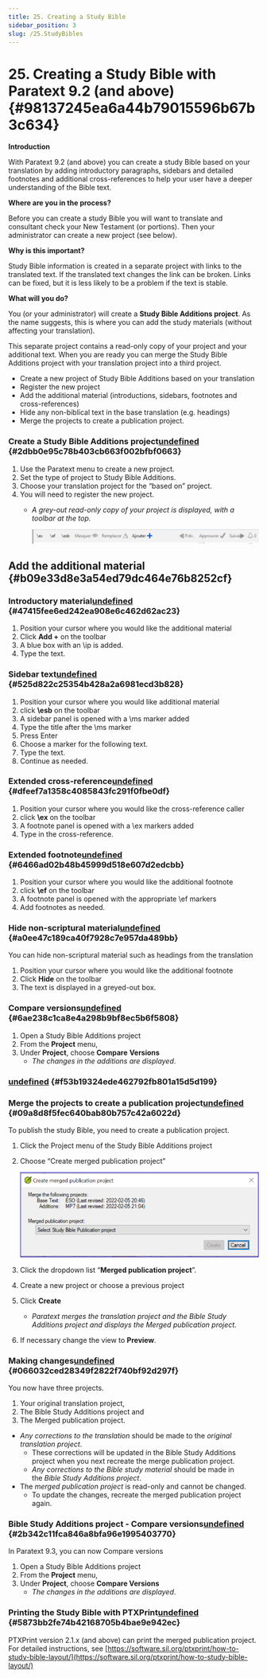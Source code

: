 ```yaml
---
title: 25. Creating a Study Bible
sidebar_position: 3
slug: /25.StudyBibles
---
```




# 25. Creating a Study Bible with Paratext 9.2 (and above) {#98137245ea6a44b79015596b67b3c634}


**Introduction**


With Paratext 9.2 (and above) you can create a study Bible based on your translation by adding introductory paragraphs, sidebars and detailed footnotes and additional cross-references to help your user have a deeper understanding of the Bible text.


**Where are you in the process?**


Before you can create a study Bible you will want to translate and consultant check your New Testament (or portions). Then your administrator can create a new project (see below).


**Why is this important?**


Study Bible information is created in a separate project with links to the translated text. If the translated text changes the link can be broken. Links can be fixed, but it is less likely to be a problem if the text is stable.


**What will you do?**


You (or your administrator) will create a **Study Bible Additions project**. As the name suggests, this is where you can add the study materials (without affecting your translation).


This separate project contains a read-only copy of your project and your additional text. When you are ready you can merge the Study Bible Additions project with your translation project into a third project.

- Create a new project of Study Bible Additions based on your translation
- Register the new project
- Add the additional material (introductions, sidebars, footnotes and cross-references)
- Hide any non-biblical text in the base translation (e.g. headings)
- Merge the projects to create a publication project.

### Create a Study Bible Additions project[undefined](https://manual.paratext.org/next/Training-Manual/Stage-6/StudyBibles#create-a-study-bible-additions-project) {#2dbb0e95c78b403cb663f002bfbf0663}

1. Use the Paratext menu to create a new project.
1. Set the type of project to Study Bible Additions.
1. Choose your translation project for the “based on” project.
1. You will need to register the new project.
	- _A grey-out read-only copy of your project is displayed, with a toolbar at the top._

		![](/notion_imgs/821741138.png)


## Add the additional material {#b09e33d8e3a54ed79dc464e76b8252cf}


### Introductory material[undefined](https://manual.paratext.org/next/Training-Manual/Stage-6/StudyBibles#introductory-material) {#47415fee6ed242ea908e6c462d62ac23}

1. Position your cursor where you would like the additional material
1. Click **Add +** on the toolbar
1. A blue box with an \ip is added.
1. Type the text.

### Sidebar text[undefined](https://manual.paratext.org/next/Training-Manual/Stage-6/StudyBibles#sidebar-text) {#525d822c25354b428a2a6981ecd3b828}

1. Position your cursor where you would like additional material
1. click **\esb** on the toolbar
1. A sidebar panel is opened with a \ms marker added
1. Type the title after the \ms marker
1. Press Enter
1. Choose a marker for the following text.
1. Type the text.
1. Continue as needed.

### Extended cross-reference[undefined](https://manual.paratext.org/next/Training-Manual/Stage-6/StudyBibles#extended-cross-reference) {#dfeef7a1358c4085843fc291f0fbe0df}

1. Position your cursor where you would like the cross-reference caller
1. click **\ex** on the toolbar
1. A footnote panel is opened with a \ex markers added
1. Type in the cross-reference.

### Extended footnote[undefined](https://manual.paratext.org/next/Training-Manual/Stage-6/StudyBibles#extended-footnote) {#6466ad02b48b45999d518e607d2edcbb}

1. Position your cursor where you would like the additional footnote
1. click **\ef** on the toolbar
1. A footnote panel is opened with the appropriate \ef markers
1. Add footnotes as needed.

### Hide non-scriptural material[undefined](https://manual.paratext.org/next/Training-Manual/Stage-6/StudyBibles#hide-non-scriptural-material) {#a0ee47c189ca40f7928c7e957da489bb}


You can hide non-scriptural material such as headings from the translation

1. Position your cursor where you would like the additional footnote
1. Click **Hide** on the toolbar
1. The text is displayed in a greyed-out box.

### Compare versions[undefined](https://manual.paratext.org/next/Training-Manual/Stage-6/StudyBibles#compare-versions) {#6ae238c1ca8e4a298b9bf8ec5b6f5808}

1. Open a Study Bible Additions project
1. From the **Project** menu,
1. Under **Project**, choose **Compare** **Versions**
	- _The_ _changes in the additions are displayed_.

### [undefined](https://manual.paratext.org/next/Training-Manual/Stage-6/StudyBibles#-1) {#f53b19324ede462792fb801a15d5d199}


### Merge the projects to create a publication project[undefined](https://manual.paratext.org/next/Training-Manual/Stage-6/StudyBibles#merge-the-projects-to-create-a-publication-project) {#09a8d8f5fec640bab80b757c42a6022d}


To publish the study Bible, you need to create a publication project.

1. Click the Project menu of the Study Bible Additions project
1. Choose “Create merged publication project”

	![](/notion_imgs/1466978739.png)

1. Click the dropdown list “**Merged publication project**”.
1. Create a new project or choose a previous project
1. Click **Create**
	- _Paratext merges the translation project and the Bible Study Additions project and displays the Merged publication project._
1. If necessary change the view to **Preview**.

### Making changes[undefined](https://manual.paratext.org/next/Training-Manual/Stage-6/StudyBibles#making-changes) {#066032ced28349f2822f740bf92d297f}


You now have three projects.

1. Your original translation project,
1. The Bible Study Additions project and
1. The Merged publication project.
- _Any corrections to the translation_ should be made to the _original translation project_.
	- These corrections will be updated in the Bible Study Additions project when you next recreate the merge publication project.
	- _Any corrections to the Bible study material_ should be made in the _Bible Study Additions project_.
- The _merged publication project_ is read-only and cannot be changed.
	- To update the changes, recreate the merged publication project again.

### Bible Study Additions project - Compare versions[undefined](https://manual.paratext.org/next/Training-Manual/Stage-6/StudyBibles#bible-study-additions-project---compare-versions) {#2b342c11fca846a8bfa96e1995403770}


In Paratext 9.3, you can now Compare versions

1. Open a Study Bible Additions project
1. From the **Project** menu,
1. Under **Project**, choose **Compare Versions**
	- _The changes in the additions are displayed_.

### Printing the Study Bible with PTXPrint[undefined](https://manual.paratext.org/next/Training-Manual/Stage-6/StudyBibles#printing-the-study-bible-with-ptxprint) {#5873bb2fe74b42168705b4bae9e942ec}


PTXPrint version 2.1.x (and above) can print the merged publication project. For detailed instructions, see [https://software.sil.org/ptxprint/how-to-study-bible-layout/](https://software.sil.org/ptxprint/how-to-study-bible-layout/)

